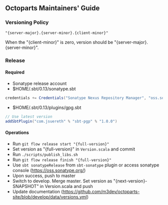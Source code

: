 ## Octoparts Maintainers' Guide

### Versioning Policy

```
"{server-major}.{server-minor}.{client-minor}"
```

When the "{client-minor}" is zero, version should be "{server-major}.{server-minor}".

### Release

#### Required

- Sonatype release account
- $HOME/.sbt/0.13/sonatype.sbt

``` scala
credentials += Credentials("Sonatype Nexus Repository Manager", "oss.sonatype.org", "xxx", "yyy")
```

- $HOME/.sbt/0.13/plugins/gpg.sbt

```scala
// Use latest version
addSbtPlugin("com.jsuereth" % "sbt-pgp" % "1.0.0")
```

#### Operations

- Run `git flow release start "{full-version}"`
- Set version as "{full-version}" in `Version.scala` and commit
- Run `./scripts/publish_libs.sh`
- Run `git flow release finish "{full-version}"`
- Use `sbt sonatypeRelease` from `sbt-sonatype` plugin or access sonatype console (https://oss.sonatype.org/)
- Upon success, push to master
- Switch to develop. Merge master. Set version as "{next-version}-SNAPSHOT" in Version.scala and push
- Update documentation (https://github.com/m3dev/octoparts-site/blob/develop/data/versions.yml)

